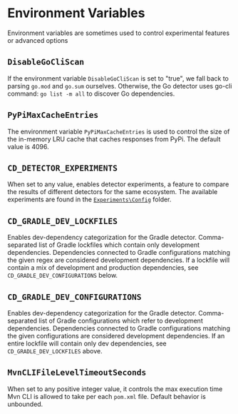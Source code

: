 # Environment Variables

Environment variables are sometimes used to control experimental features or advanced options

## `DisableGoCliScan`

If the environment variable `DisableGoCliScan` is set to "true", we fall back to parsing `go.mod` and `go.sum` ourselves. 
Otherwise, the Go detector uses go-cli command: `go list -m all` to discover Go dependencies.

## `PyPiMaxCacheEntries`

The environment variable `PyPiMaxCacheEntries` is used to control the size of the in-memory LRU cache that caches responses from PyPi.
The default value is 4096.

## `CD_DETECTOR_EXPERIMENTS`

When set to any value, enables detector experiments, a feature to compare the results of different detectors for the
same ecosystem. The available experiments are found in the [`Experiments\Config`](../src/Microsoft.ComponentDetection.Orchestrator/Experiments/Configs)
folder.

## `CD_GRADLE_DEV_LOCKFILES`

Enables dev-dependency categorization for the Gradle
detector. Comma-separated list of Gradle lockfiles which contain only
development dependencies.  Dependencies connected to Gradle
configurations matching the given regex are considered development
dependencies. If a lockfile will contain a mix of development and
production dependencies, see `CD_GRADLE_DEV_CONFIGURATIONS` below.

## `CD_GRADLE_DEV_CONFIGURATIONS`

Enables dev-dependency categorization for the Gradle
detector. Comma-separated list of Gradle configurations which refer to development dependencies.
Dependencies connected to Gradle configurations matching
the given configurations are considered development dependencies. 
If an entire lockfile will contain only dev dependencies, see `CD_GRADLE_DEV_LOCKFILES` above.

[1]: https://go.dev/ref/mod#go-mod-graph

## `MvnCLIFileLevelTimeoutSeconds`

When set to any positive integer value, it controls the max execution time Mvn CLI is allowed to take per each `pom.xml` file. Default behavior is unbounded.
